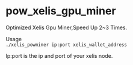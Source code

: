 # pow_xelis_gpu_miner
Optimized Xelis Gpu Miner,Speed Up 2~3 Times.  

Usage  
`./xelis_powminer ip:port xelis_wallet_address` 

Ip:port is the ip and port of your xelis node.
